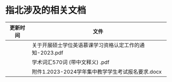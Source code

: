 # 指北涉及的相关文档
|更新时间|文件|
|--|--|
||关于开展硕士学位英语慕课学习资格认定工作的通知-2023.pdf|
||学术词汇570词 (带中文释义) .pdf|
||附件1.2023-2024学年集中教学学生考试报名要求.docx|
